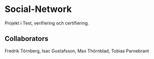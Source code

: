 # Social-Network
Projekt i Test, verifiering och certifiering.
## Collaborators
Fredrik Törnberg, Isac Gustafsson, Max Thörnblad, Tobias Parnebrant
